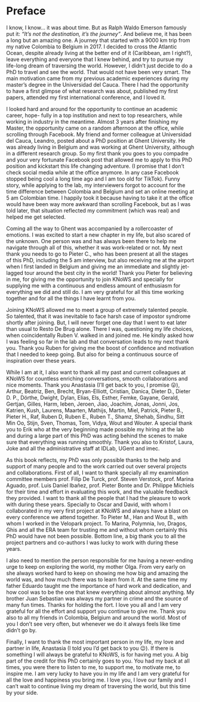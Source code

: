 # Preface

I know, I know... it was about time. But as Ralph Waldo Emerson famously put
it: *“It’s not the destination, it’s the journey”*. And believe me, it has been a long but an
amazing one. A journey that started with a 9000 km trip from my native Colombia
to Belgium in 2017. I decided to cross the Atlantic Ocean, despite already living at
the better end of it (Caribbean, am I right?), leave everything and everyone that I
knew behind, and try to pursue my life-long dream of traversing the world. However,
I didn’t just decide to do a PhD to travel and see the world. That would not have
been very smart. The main motivation came from my previous academic experiences
during my master’s degree in the Universidad del Cauca. There I had the opportunity to have a first glimpse of what research was about, published my first papers,
attended my first international conference, and I loved it.

I looked hard and around for the opportunity to continue an academic career, hope-
fully in a top institution and next to top researchers, while working in industry in the
meantime. Almost 3 years after finishing my Master, the opportunity came on a random afternoon
at the office, while scrolling through Facebook. My friend and former
colleague at Universidad del Cauca, Leandro, posted about a PhD position at Ghent
University. He was already living in Belgium and was working at Ghent University, although in a different research group. So my first thank you goes to you compadre and
your very fortunate Facebook post that allowed me to apply to this PhD position and
kickstart this life changing adventure. (I promise that I don’t check social media while
at the office anymore. In any case Facebook stopped being cool a long time ago and I
am too old for TikTok). Funny story, while applying to the lab, my interviewers forgot
to account for the time difference between Colombia and Belgium and set an online
meeting at 5 am Colombian time. I happily took it because having to take it at the office
would have been way more awkward than scrolling Facebook, but as I was told later,
that situation reflected my commitment (which was real) and helped me get selected.

Coming all the way to Ghent was accompanied by a rollercoaster of emotions. I was
excited to start a new chapter in my life, but also scared of the unknown. One person
was and has always been there to help me navigate through all of this, whether it was
work-related or not. My next thank you needs to go to Pieter C., who has been present
at all the stages of this PhD, including the 5 am interview, but also receiving me at the
airport when I first landed in Belgium and giving me an immediate and slightly jet-lagged
tour around the best city in the world! Thank you Pieter for believing in me, for
giving me the opportunity to join KNoWS and specially for supplying me with a continuous
and endless amount of enthusiasm for everything we did and still do. I am very
grateful for all this time working together and for all the things I have learnt from you.

Joining KNoWS allowed me to meet a group of extremely talented people.
So talented, that it was inevitable to face harsh case of impostor syndrome shortly after
joining. But, I will never forget one day that I went to eat later than usual to Resto
De Brug alone. There I was, questioning my life choices, when coincidentally Ruben
V. walked in and joined me. He kindly asked how I was feeling so far in the lab and
that conversation leads to my next thank you. Thank you Ruben for giving me the
boost of confidence and motivation that I needed to keep going. But also for being
a continuous source of inspiration over these years.

While I am at it, I also want to thank all my past and current colleagues at KNoWS for
countless enriching conversations, smooth collaborations and nice moments. Thank
you Anastasia (I’ll get back to you, I promise 😛), Arthur, Beatriz, Ben, Brecht, Bryan-Elliott, Cristian, Danica, Dieter D., Dieter D. P., Dörthe, Dwight, Dylan, Elias, Els,
Esther, Femke, Gayane, Gerald, Gertjan, Gilles, Harm, Ieben, Jeroen, Jiao, Joachim,
Jonas, Jonni, Jos, Katrien, Kush, Laurens, Maarten, Mathijs, Martin, Miel, Patrick,
Pieter B., Pieter H., Raf, Ruben D, Ruben E., Ruben T., Shamz, Shehab, Sindhu,
Sitt Min Oo, Stijn, Sven, Thomas, Tom, Vidya, Wout and Wouter. A special thank
you to Erik who at the very beginning made possible my hiring at the lab and during
a large part of this PhD was acting behind the scenes to make sure that everything
was running smoothly. Thank you also to Kristof, Laura, Joke
and all the administrative staff at IDLab, UGent and imec.

As this book reflects, my PhD was only possible thanks to the help and support of
many people and to the work carried out over several projects and collaborations.
First of all, I want to thank specially all my examination committee members prof.
Filip De Turck, prof. Steven Verstock, prof. Marina Aguado, prof. Luis Daniel
Ibañez, prof. Pieter Bonte and Dr. Philippe Michiels for their time and effort in
evaluating this work, and the valuable feedback they provided. I want to thank all the
people that I had the pleasure to work with during these years. Specially to Oscar and
David, with whom I collaborated in my very first project at KNoWS and always have
a blast on every conference we attend together. To Pieter M., Han and Wout B., with
whom I worked in the Velopark project. To Marina, Polymnia, Ivo, Dragos, Ghis
and all the ERA team for trusting me and without whom certainly this PhD would
have not been possible. Bottom line, a big thank you to all the project partners and
co-authors I was lucky to work with during these years.

I also need to mention the person responsible for me having a never-ending urge to
keep on exploring the world, my mother Olga. From very early on she always worked
hard to keep on showing me how big and amazing the world was, and how much there
was to learn from it. At the same time my father Eduardo taught me the importance
of hard work and dedication, and how cool was to be the one that knew everything about almost anything. My brother Juan Sebastian was always my partner in crime and the source of many fun times.
Thanks for holding the fort. I love you all and I am very grateful for all the effort
and support you continue to give me. Thank you also to all my friends in Colombia,
Belgium and around the world. Most of you I don’t see very often,
but whenever we do it always feels like time didn’t go by.

Finally, I want to thank the most important person in my life, my love and partner in life,
Anastasia (I told you I’d get back to you 😉). If there is something
I will always be grateful to KNoWS, is for having met you.
A big part of the credit for this PhD certainly goes to you.
You had my back at all times, you were there to listen to me, to support me,
to motivate me, to inspire me. I am very lucky to have you in my life
and I am very grateful for all the love and happiness you bring me.
I love you, I love our family and I can’t wait to continue living my dream of
traversing the world, but this time by your side.
